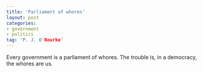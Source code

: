 ```yaml
---
title: 'Parliament of whores'
layout: post
categories:
- government
- politics
tag: 'P. J. O'Rourke'
---
```


Every government is a parliament of whores. The trouble is, in a democracy, the whores are us.